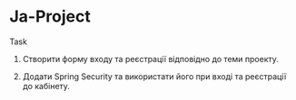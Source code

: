 # Ja-Project
Task
1. Створити форму входу та реєстрації відповідно до теми проекту. 

2. Додати Spring Security та використати його при вході та реєстрації до кабінету.

